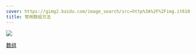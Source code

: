 ```yaml
---
cover: https://gimg2.baidu.com/image_search/src=http%3A%2F%2Fimg.it610.com%2Fimage%2Finfo9%2Fcaf333751d2a45cfb021a9cab87d9057.gif&refer=http%3A%2F%2Fimg.it610.com&app=2002&size=f9999,10000&q=a80&n=0&g=0n&fmt=auto?sec=1671677418&t=7b40a714d3709b784ce6e39c9d54c6f8
title: 常用数组方法
---
```


<img src="https://gimg2.baidu.com/image_search/src=http%3A%2F%2Fimg.it610.com%2Fimage%2Finfo9%2Fcaf333751d2a45cfb021a9cab87d9057.gif&refer=http%3A%2F%2Fimg.it610.com&app=2002&size=f9999,10000&q=a80&n=0&g=0n&fmt=auto?sec=1671677418&t=7b40a714d3709b784ce6e39c9d54c6f8" />

[数组](https://baike.baidu.com/item/%E6%95%B0%E7%BB%84/3794097?fr=aladdin)
